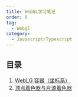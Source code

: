 ```yaml
---
title: WebGL学习笔记
order: 0
tag:
  - Webgl
category:
  - Javascript/Typescript
---
```


## 目录

1. [WebLG 容器（坐标系）](./container.md)
2. [顶点着色器与片源着色器](./point.md)
